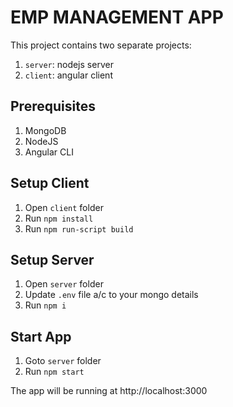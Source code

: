 # EMP MANAGEMENT APP

This project contains two separate projects:
1. `server`: nodejs server
2. `client`: angular client

## Prerequisites
1. MongoDB
2. NodeJS
3. Angular CLI


## Setup Client
1. Open `client` folder
2. Run `npm install`
3. Run `npm run-script build`

## Setup Server
1. Open `server` folder
2. Update `.env` file a/c to your mongo details
3. Run `npm i`

## Start App
1. Goto `server` folder
2. Run `npm start`

The app will be running at http://localhost:3000